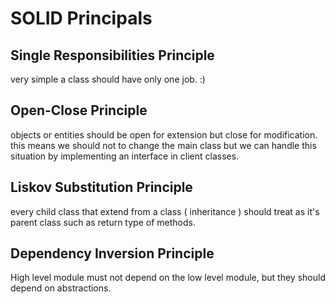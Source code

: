 # SOLID Principals

## Single Responsibilities Principle

very simple a class should have only one job. :)


## Open-Close Principle

objects or entities should be open for extension but close for modification. this means we should not to change the main class but we can handle this situation by implementing an interface in client classes.


## Liskov Substitution Principle 

every child class that extend from a class ( inheritance ) should treat as it's parent class such as return type of methods. 


## Dependency Inversion Principle

High level module must not depend on the low level module, but they should depend on abstractions.
